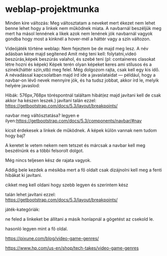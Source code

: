 # weblap-projektmunka
Minden kire változás:
Meg váltosztatam a neveket mert ékezet nem lehet benne lehet hogy a linkek nem működnek miata.
A navbarnál beszéljük  meg mert ha másol lennének a likek azok nem lenének jók
navbarnál vagyok gondba hogy most a kinknél a hover-mél a háttér vagy a szín változon.

Videójáték történe weblap:
Nem fejeztem be de majd meg lesz.
A név adásban kéne majd segítened
Amit még teni kell:
folytatni,videó beszúrás,képek beszúrás valahol, és szebé teni (pl: containeres clasokat létre hozni és képek)
Képek terén olyan képeket keres ami stílusos és a szinek(háttér szín,stb) meg felel.
Még dolgozom rajta, csak kell egy kis idő. 
A névadással kapcsolatban majd írd ide a javaslataidat — például, hogy a navbar-on lévő nevek mennyire jók, és ha tudsz jobbat, akkor írd le, melyik helyére javaslod:


Hibák:
576px,768px töréspontnál találtam hibát(ez majd javítani kell de csak akkor ha készen leszek.)
javítani talán ezzel:
https://getbootstrap.com/docs/5.3/layout/breakpoints/

navbar meg váltósztatása?
legyen e ilyen:https://getbootstrap.com/docs/5.3/components/navbar/#nav

kicsit érdekesek a linkek de működnek.
A képek külön vannak nem  tudom hogy baj?

A keretet le vetem nekem nem tetszet és márcsak a navbar kell meg beszélnünk és a többi felsorolt dolgot.

Még nincs teljesen kész de rajata vagyok.

Addig bele kezdek a mésikba mert a fő oldalt csak dizájnolni kell meg a fenti hibákat ki javítani.

cikket meg kell oldani hogy szebb legyen és szerintem kész

talán lehet javítani ezzel:
https://getbootstrap.com/docs/5.3/layout/breakpoints/

játék-kategóriák:

ne feled a linkeket be állítani a másik honlapnál a gögetést az csekold le.

hasonló legyen mint a fő oldal.

https://pixune.com/blog/video-game-genres/

https://www.hp.com/us-en/shop/tech-takes/video-game-genres